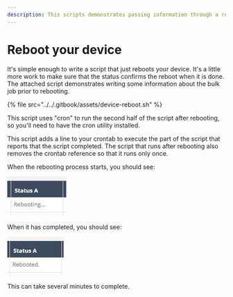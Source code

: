 ```yaml
---
description: This scripts demonstrates passing information through a reboot.
---
```


# Reboot your device

It's simple enough to write a script that just reboots your device.  It's a little more work to make sure that the status confirms the reboot when it is done.  The attached script demonstrates writing some information about the bulk job prior to rebooting.  

{% file src="../../.gitbook/assets/device-reboot.sh" %}

This script uses "cron" to run the second half of the script after rebooting, so you'll need to have the cron utility installed.

This script adds a line to your crontab to execute the part of the script that reports that the script completed.   The script that runs after rebooting also removes the crontab reference so that it runs only once.

When the rebooting process starts, you should see:

![](../../.gitbook/assets/image%20%2861%29.png)

When it has completed, you should see:

![](../../.gitbook/assets/image%20%2836%29.png)

This can take several minutes to complete.

